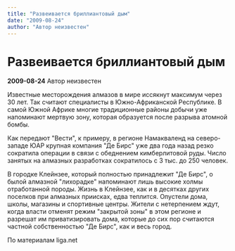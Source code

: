 ```yaml
---
title: "Развеивается бриллиантовый дым"
date: "2009-08-24"
author: "Автор неизвестен"
---
```


# Развеивается бриллиантовый дым

**2009-08-24** Автор неизвестен

Известные месторождения алмазов в мире иссякнут максимум через 30 лет. Так считают специалисты в Южно-Африканской Республике. В самой Южной Африке многие традиционные районы добычи уже напоминают мертвую зону, которая образуется после разрыва атомной бомбы.

Как передают "Вести", к примеру, в регионе Намакваленд на северо-западе ЮАР крупная компания "Де Бирс" уже два года назад резко сократила операции в связи с обеднением кимберлитовой руды. Число занятых на алмазных разработках сократилось с 3 тыс. до 250 человек.

В городке Клейнзее, который полностью принадлежит "Де Бирс", о былой алмазной "лихорадке" напоминают лишь высокие холмы отработанной породы. Жизнь в Клейнзее, как и в десятках других поселков при алмазных приисках, едва теплится. Опустели дома, школы, магазины и спортивные центры. Жители с нетерпением ждут, когда власти отменят режим "закрытой зоны" в этом регионе и разрешат им приватизировать дома, которые до сих пор считаются частной собственностью "Де Бирс", как и весь город.

По материалам liga.net